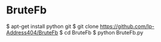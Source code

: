 # BruteFb

$ apt-get install python git
$ git clone https://github.com/Ip-Address404/BruteFb
$ cd BruteFb
$ python BruteFb.py

